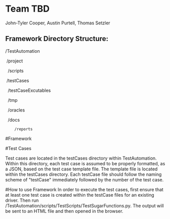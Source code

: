 # Team TBD

John-Tyler Cooper, Austin Purtell, Thomas Setzler

## Framework Directory Structure:

/TestAutomation

​		/project 

​	​	/scripts

​		/testCases

​	​	/testCaseExcutables

​	​	​/tmp

​	​	​/oracles

​	​	​/docs
		
		/reports

#Framework

#Test Cases

Test cases are located in the testCases directory within TestAutomation.  Within this directory, each test case is assumed to be properly formatted, as a JSON, based on the test case template file.  The template file is located within the testCases directory.  Each testCase file should follow the naming scheme of "testCase" immediately followed by the number of the test case.

#How to use Framework
In order to execute the test cases, first ensure that at least one test case is created within the testCase files for an existing driver.  Then run /TestAutomation/scripts/TestScripts/TestSugarFunctions.py.  The output will be sent to an HTML file and then opened in the browser. 


